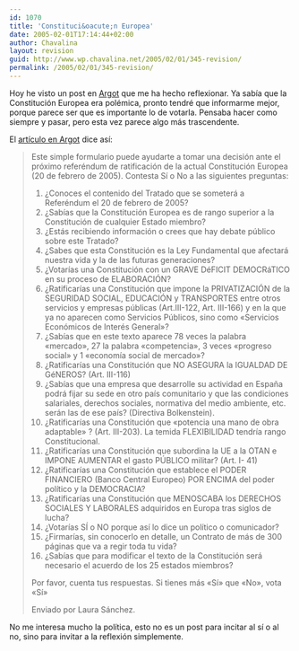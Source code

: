 ```yaml
---
id: 1070
title: 'Constituci&oacute;n Europea'
date: 2005-02-01T17:14:44+02:00
author: Chavalina
layout: revision
guid: http://www.wp.chavalina.net/2005/02/01/345-revision/
permalink: /2005/02/01/345-revision/
---
```

Hoy he visto un post en <a href="http://argot.mibitacora.com" target="_blank">Argot</a> que me ha hecho reflexionar. Ya sab&iacute;a que la Constituci&oacute;n Europea era polémica, pronto tendré que informarme mejor, porque parece ser que es importante lo de votarla. Pensaba hacer como siempre y pasar, pero esta vez parece algo más trascendente.

El <a href="http://argot.mibitacora.com/archives/categories/politica_y_sociedad/informate_antes_de_votar.php" target="_blank">art&iacute;culo en Argot</a> dice as&iacute;:

> Este simple formulario puede ayudarte a tomar una decisi&oacute;n ante el pr&oacute;ximo referéndum de ratificaci&oacute;n de la actual Constituci&oacute;n Europea (20 de febrero de 2005). Contesta S&iacute; o No a las siguientes preguntas:
> 
> 1. &iquest;Conoces el contenido del Tratado que se someterá a Referéndum el 20 de febrero de 2005?  
> 2. &iquest;Sab&iacute;as que la Constituci&oacute;n Europea es de rango superior a la Constituci&oacute;n de cualquier Estado miembro?  
> 3. &iquest;Estás recibiendo informaci&oacute;n o crees que hay debate p&uacute;blico sobre este Tratado?  
> 4. &iquest;Sabes que esta Constituci&oacute;n es la Ley Fundamental que afectará nuestra vida y la de las futuras generaciones?  
> 5. &iquest;Votar&iacute;as una Constituci&oacute;n con un GRAVE DéFICIT DEMOCRáTICO en su proceso de ELABORACI&Oacute;N?  
> 6. &iquest;Ratificar&iacute;as una Constituci&oacute;n que impone la PRIVATIZACI&Oacute;N de la SEGURIDAD SOCIAL, EDUCACI&Oacute;N y TRANSPORTES entre otros servicios y empresas p&uacute;blicas (Art.III-122, Art. III-166) y en la que ya no aparecen como Servicios P&uacute;blicos, sino como «Servicios Econ&oacute;micos de Interés General»?  
> 7. &iquest;Sab&iacute;as que en este texto aparece 78 veces la palabra «mercado», 27 la palabra «competencia», 3 veces «progreso social» y 1 «econom&iacute;a social de mercado»?  
> 8. &iquest;Ratificar&iacute;as una Constituci&oacute;n que NO ASEGURA la IGUALDAD DE GéNEROS? (Art. III-116)  
> 9. &iquest;Sab&iacute;as que una empresa que desarrolle su actividad en Espa&ntilde;a podrá fijar su sede en otro pa&iacute;s comunitario y que las condiciones salariales, derechos sociales, normativa del medio ambiente, etc. serán las de ese pa&iacute;s? (Directiva Bolkenstein).  
> 10. &iquest;Ratificar&iacute;as una Constituci&oacute;n que «potencia una mano de obra adaptable» ? (Art. III-203). La temida FLEXIBILIDAD tendr&iacute;a rango Constitucional.  
> 11. &iquest;Ratificar&iacute;as una Constituci&oacute;n que subordina la UE a la OTAN e IMPONE AUMENTAR el gasto P&Uacute;BLICO militar? (Art. I- 41)  
> 12. &iquest;Ratificar&iacute;as una Constituci&oacute;n que establece el PODER FINANCIERO (Banco Central Europeo) POR ENCIMA del poder pol&iacute;tico y la DEMOCRACIA?  
> 13. &iquest;Ratificar&iacute;as una Constituci&oacute;n que MENOSCABA los DERECHOS SOCIALES Y LABORALES adquiridos en Europa tras siglos de lucha?  
> 14. &iquest;Votar&iacute;as S&Iacute; o NO porque as&iacute; lo dice un pol&iacute;tico o comunicador?  
> 15. &iquest;Firmar&iacute;as, sin conocerlo en detalle, un Contrato de más de 300 páginas que va a regir toda tu vida?  
> 16. &iquest;Sab&iacute;as que para modificar el texto de la Constituci&oacute;n será necesario el acuerdo de los 25 estados miembros?
> 
> Por favor, cuenta tus respuestas. Si tienes más «S&iacute;» que «No», vota «S&iacute;»
> 
> Enviado por Laura Sánchez.

No me interesa mucho la pol&iacute;tica, esto no es un post para incitar al s&iacute; o al no, sino para invitar a la reflexi&oacute;n simplemente.